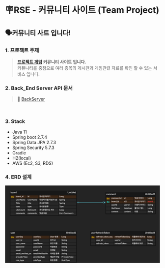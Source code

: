# 🪧RSE - 커뮤니티 사이트 (Team Project)
🗣️커뮤니티 사트 입니다!
---

### 1. 프로젝트 주제
>  **[프로젝트 게임](https://play.google.com/store/apps/details?id=com.DefaultCompany.Team_Project) 커뮤니티 사이트 입니다.**   
> 커뮤니티를 중점으로 여러 종목의 게시판과 게임관련 자료를 확인 할 수 있는 서비스 입니다.
     </br>

### 2. Back_End Server API 문서
> 🔗 [BackServer](http://15.165.122.126:8080/swagger-ui/index.html#/)
</br>

### 3. Stack
- Java 11
- Spring boot 2.7.4
- Spring Data JPA 2.7.3
- Spring Security 5.7.3
- Gradle
- H2(local)
- AWS (Ec2, S3, RDS)
  </br>

### 4. ERD 설계
![ERD 설계](./img/ERD-RSE.png)
</br>
